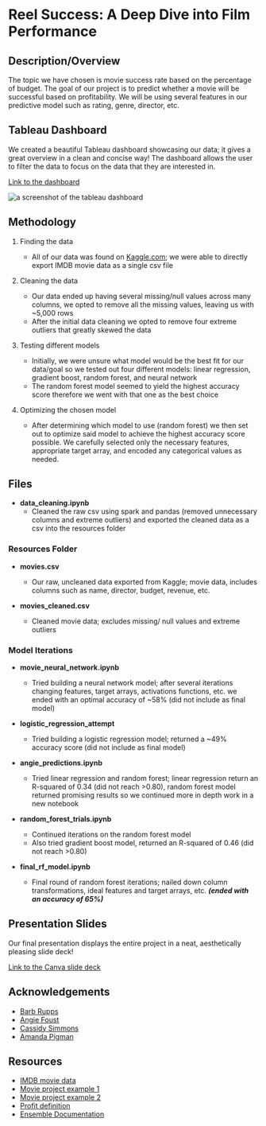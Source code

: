 # Reel Success: A Deep Dive into Film Performance

## Description/Overview
The topic we have chosen is movie success rate based on the percentage of budget. The goal of our project is to predict whether a movie will be successful based on profitability. We will be using several features in our predictive model such as rating, genre, director, etc.

## Tableau Dashboard
We created a beautiful Tableau dashboard showcasing our data; it gives a great overview in a clean and concise way! The dashboard allows the user to filter the data to focus on the data that they are interested in.

<a href="https://public.tableau.com/app/profile/barb.rupps/viz/FinalProject-2_17135647788850/Dashboard12?publish=yes">Link to the dashboard</a>

![a screenshot of the tableau dashboard](https://github.com/cassidysimmons/project-4/blob/main/Resources/Dashboard1.png)


## Methodology
1. Finding the data
	- All of our data was found on <a href="https://www.kaggle.com">Kaggle.com</a>; we were able to directly export IMDB movie data as a single csv file

2. Cleaning the data
	- Our data ended up having several missing/null values across many columns, we opted to remove all the missing values, leaving us with ~5,000 rows
	- After the initial data cleaning we opted to remove four extreme outliers that greatly skewed the data

3. Testing different models
	- Initially, we were unsure what model would be the best fit for our data/goal so we tested out four different models: linear regression, gradient boost, random forest, and neural network
	- The random forest model seemed to yield the highest accuracy score therefore we went with that one as the best choice

4. Optimizing the chosen model
	- After determining which model to use (random forest) we then set out to optimize said model to achieve the highest accuracy score possible. We carefully selected only the necessary features, appropriate target array, and encoded any categorical values as needed.


## Files
- **data_cleaning.ipynb**
	- Cleaned the raw csv using spark and pandas (removed unnecessary columns and extreme outliers) and exported the cleaned data as a csv into the resources folder


### Resources Folder
- **movies.csv**
	- Our raw, uncleaned data exported from Kaggle; movie data, includes columns such as name, director, budget, revenue, etc.

- **movies_cleaned.csv**
	- Cleaned movie data; excludes missing/ null values and extreme outliers


### Model Iterations
- **movie_neural_network.ipynb**
	- Tried building a neural network model; after several iterations changing features, target arrays, activations functions, etc. we ended with an optimal accuracy of ~58% (did not include as final model)

- **logistic_regression_attempt**
	- Tried building a logistic regression model; returned a ~49% accuracy score (did not include as final model)

- **angie_predictions.ipynb**
	- Tried linear regression and random forest; linear regression return an R-squared of 0.34 (did not reach >0.80), random forest model returned promising results so we continued more in depth work in a new notebook

- **random_forest_trials.ipynb**
	- Continued iterations on the random forest model
	- Also tried gradient boost model, returned an R-squared of 0.46 (did not reach >0.80)

- **final_rf_model.ipynb**
	- Final round of random forest iterations; nailed down column transformations, ideal features and target arrays, etc. ***(ended with an accuracy of 65%)***


## Presentation Slides
Our final presentation displays the entire project in a neat, aesthetically pleasing slide deck!

<a href="https://www.canva.com/design/DAGCKADuW0c/rGow_eKabuBoLh1OqogbPA/edit?utm_content=DAGCKADuW0c&utm_campaign=designshare&utm_medium=link2&utm_source=sharebutton">Link to the Canva slide deck</a>


## Acknowledgements
- <a href="https://github.com/brupps">Barb Rupps</a>
- <a href="https://github.com/angiecfoust">Angie Foust </a>
- <a href="https://github.com/cassidysimmons">Cassidy Simmons </a>
- <a href="https://github.com/ASPigman">Amanda Pigman </a>


## Resources
- <a href="https://www.kaggle.com/datasets/danielgrijalvas/movies">IMDB movie data</a>
- <a href="https://medium.com/analytics-vidhya/how-to-use-machine-learning-approach-to-predict-movie-box-office-revenue-success-e2e688669972">Movie project example 1</a>
- <a href="https://ryan-anderson-ds.medium.com/what-makes-a-successful-film-predicting-a-films-revenue-and-user-rating-with-machine-learning-e2d1b42365e7">Movie project example 2</a>
- <a href="https://screenrant.com/the-creator-budget-box-office-prediction/#:~:text=It%20is%20usually%20estimated%20that,would%20be%20twice%20the%20cost">Profit definition</a>
- <a href="https://scikit-learn.org/stable/auto_examples/ensemble/index.html">Ensemble Documentation</a>
